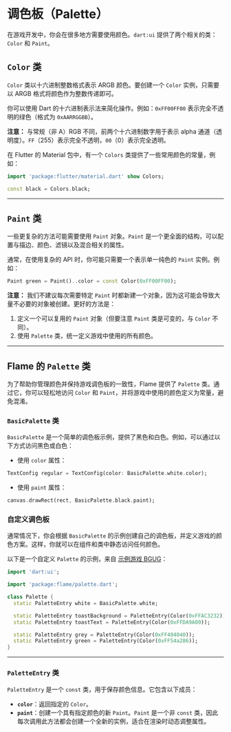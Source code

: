 # 调色板（Palette）

在游戏开发中，你会在很多地方需要使用颜色。`dart:ui` 提供了两个相关的类：`Color` 和 `Paint`。

## **`Color` 类**

`Color` 类以十六进制整数格式表示 ARGB 颜色。要创建一个 `Color` 实例，只需要以 ARGB 格式将颜色作为整数传递即可。

你可以使用 Dart 的十六进制表示法来简化操作。例如：`0xFF00FF00` 表示完全不透明的绿色（格式为 `0xAARRGGBB`）。

**注意：** 与常规（非 A）RGB 不同，前两个十六进制数字用于表示 alpha 通道（透明度）。`FF`（255）表示完全不透明，`00`（0）表示完全透明。

在 Flutter 的 Material 包中，有一个 `Colors` 类提供了一些常用颜色的常量，例如：

```dart
import 'package:flutter/material.dart' show Colors;

const black = Colors.black;
```

---

## **`Paint` 类**

一些更复杂的方法可能需要使用 `Paint` 对象。`Paint` 是一个更全面的结构，可以配置与描边、颜色、滤镜以及混合相关的属性。

通常，在使用复杂的 API 时，你可能只需要一个表示单一纯色的 `Paint` 实例。例如：

```dart
Paint green = Paint()..color = const Color(0xFF00FF00);
```

**注意：** 我们不建议每次需要特定 `Paint` 时都新建一个对象，因为这可能会导致大量不必要的对象被创建。更好的方法是：

1. 定义一个可以复用的 `Paint` 对象（但要注意 `Paint` 类是可变的，与 `Color` 不同）。
2. 使用 `Palette` 类，统一定义游戏中使用的所有颜色。

---

## **Flame 的 `Palette` 类**

为了帮助你管理颜色并保持游戏调色板的一致性，Flame 提供了 `Palette` 类。通过它，你可以轻松地访问 `Color` 和 `Paint`，并将游戏中使用的颜色定义为常量，避免混淆。

### **`BasicPalette` 类**

`BasicPalette` 是一个简单的调色板示例，提供了黑色和白色。例如，可以通过以下方式访问黑色或白色：

- 使用 `color` 属性：

```dart
TextConfig regular = TextConfig(color: BasicPalette.white.color);
```

- 使用 `paint` 属性：

```dart
canvas.drawRect(rect, BasicPalette.black.paint);
```

### **自定义调色板**

通常情况下，你会根据 `BasicPalette` 的示例创建自己的调色板，并定义游戏的颜色方案。这样，你就可以在组件和类中静态访问任何颜色。

以下是一个自定义 `Palette` 的示例，来自 [示例游戏 BGUG](https://github.com/bluefireteam/bgug/blob/master/lib/palette.dart)：

```dart
import 'dart:ui';

import 'package:flame/palette.dart';

class Palette {
  static PaletteEntry white = BasicPalette.white;

  static PaletteEntry toastBackground = PaletteEntry(Color(0xFFAC3232));
  static PaletteEntry toastText = PaletteEntry(Color(0xFFDA9A00));

  static PaletteEntry grey = PaletteEntry(Color(0xFF404040));
  static PaletteEntry green = PaletteEntry(Color(0xFF54a286));
}
```

---

### **`PaletteEntry` 类**

`PaletteEntry` 是一个 `const` 类，用于保存颜色信息。它包含以下成员：

- **`color`**：返回指定的 `Color`。
- **`paint`**：创建一个具有指定颜色的新 `Paint`。`Paint` 是一个非 `const` 类，因此每次调用此方法都会创建一个全新的实例，适合在渲染时动态调整属性。